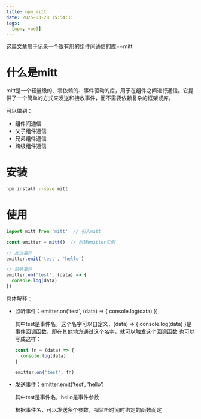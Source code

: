 ```yaml
---
title: npm_mitt
date: 2025-03-28 15:54:11
tags:
  [npm, vue3]
---
```


这篇文章用于记录一个很有用的组件间通信的库==mitt

<!-- more -->

# 什么是mitt

mitt是一个轻量级的、零依赖的、事件驱动的库，用于在组件之间进行通信。它提供了一个简单的方式来发送和接收事件，而不需要依赖复杂的框架或库。

可以做到：

- 组件间通信
- 父子组件通信
- 兄弟组件通信
- 跨级组件通信

# 安装

```bash
npm install --save mitt
```

# 使用

```js
import mitt from 'mitt'  // 引入mitt

const emitter = mitt()  // 创建emitter实例

// 发送事件
emitter.emit('test', 'hello')

// 监听事件
emitter.on('test', (data) => {
  console.log(data)
})
```

具体解释：

- 监听事件：emitter.on('test', (data) => {
  console.log(data)
})

  其中test是事件名，这个名字可以自定义，(data) => {
    console.log(data)
  }是事件回调函数，即在其他地方通过这个名字，就可以触发这个回调函数
  也可以写成这样：

  ```js
  const fn = (data) => {
    console.log(data)
  }

  emitter.on('test', fn)
  ```

- 发送事件：emitter.emit('test', 'hello')

  其中test是事件名，hello是事件参数

  根据事件名，可以发送多个参数，视监听时间时绑定的函数而定
